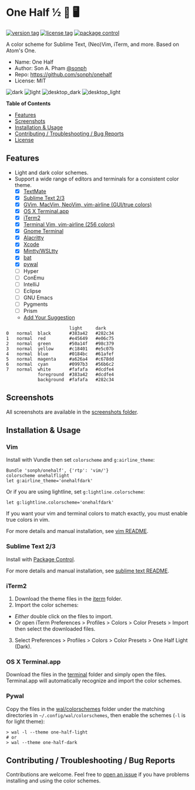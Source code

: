 # One Half ½ 🎨 🖥

[![version tag](https://img.shields.io/github/tag/sonph/onehalf.svg?style=flat-square)](https://github.com/sonph/onehalf/releases)
[![license tag](https://img.shields.io/github/license/sonph/onehalf.svg?style=flat-square)](https://github.com/sonph/onehalf/blob/master/LICENSE.txt)
[![package control](https://img.shields.io/packagecontrol/dt/One%20Half%20Color%20Schemes.svg?style=flat-square)](https://packagecontrol.io/packages/One%20Half%20Color%20Schemes)

A color scheme for Sublime Text, (Neo)Vim, iTerm, and more. Based on Atom's One.

- Name: One Half
- Author: Son A. Pham [@sonph](http://github.com/sonph)
- Repo: https://github.com/sonph/onehalf
- License: MIT

![dark](./screenshots/dark.png)
![light](./screenshots/light.png)
![desktop_dark](./screenshots/desktop_dark.png)
![desktop_light](./screenshots/desktop_light.png)

**Table of Contents**

- [Features](#features)
- [Screenshots](#screenshots)
- [Installation & Usage](#installation--usage)
- [Contributing / Troubleshooting / Bug Reports](#contributing--troubleshooting--bug-reports)
- [License](LICENSE.txt)


## Features
- Light and dark color schemes.
- Support a wide range of editors and terminals for a consistent color theme.
  - [x] [TextMate](./sublimetext)
  - [x] [Sublime Text 2/3](./sublimetext)
  - [x] [GVim, MacVim, NeoVim, vim-airline (GUI/true colors)](./vim)
  - [x] [OS X Terminal.app](./terminal)
  - [x] [iTerm2](./iterm)
  - [x] [Terminal Vim, vim-airline (256 colors)](./vim)
  - [x] [Gnome Terminal](./gnome-terminal)
  - [x] [Alacritty](./alacritty)
  - [x] [Xcode](./xcode)
  - [x] [Mintty/WSLtty](./mintty)
  - [x] [bat](https://github.com/sharkdp/bat)
  - [x] [pywal](https://github.com/dylanaraps/pywal)
  - [ ] Hyper
  - [ ] ConEmu
  - [ ] IntelliJ
  - [ ] Eclipse
  - [ ] GNU Emacs
  - [ ] Pygments
  - [ ] Prism
  - [Add Your Suggestion](https://github.com/sonph/onehalf/issues/new)


```
                        light     dark
0   normal  black       #383a42   #282c34
1   normal  red         #e45649   #e06c75
2   normal  green       #50a14f   #98c379
3   normal  yellow      #c18401   #e5c07b
4   normal  blue        #0184bc   #61afef
5   normal  magenta     #a626a4   #c678dd
6   normal  cyan        #0997b3   #56b6c2
7   normal  white       #fafafa   #dcdfe4
            foreground  #383a42   #dcdfe4
            background  #fafafa   #282c34
```


## Screenshots
All screenshots are available in the [screenshots folder](./screenshots).

## Installation & Usage
### Vim
Install with Vundle then set `colorscheme` and `g:airline_theme`:

    Bundle 'sonph/onehalf', {'rtp': 'vim/'}
    colorscheme onehalflight
    let g:airline_theme='onehalfdark'

Or if you are using lightline, set `g:lightline.colorscheme`:

    let g:lightline.colorscheme='onehalfdark'

If you want your vim and terminal colors to match exactly, you must enable true colors in vim.

For more details and manual installation, see [vim README](./vim/README.md).


### Sublime Text 2/3
Install with [Package Control](https://packagecontrol.io/packages/One%20Half%20Color%20Schemes).

For more details and manual installation, see [sublime text README](./sublimetext/README.md).


### iTerm2
1. Download the theme files in the [iterm](./iterm) folder.
2. Import the color schemes:
  - _Either_ double click on the files to import.
  - _Or_ open iTerm Preferences > Profiles > Colors > Color Presets > Import
  then select the downloaded files.
3. Select Preferences > Profiles > Colors > Color Presets > One Half Light (Dark).


### OS X Terminal.app
Download the files in the [terminal](./terminal) folder and simply open the files. Terminal.app will
automatically recognize and import the color schemes.

### Pywal
Copy the files in the [wal/colorschemes](./wal/colorschemes) folder under the matching
directories in `~/.config/wal/colorschemes`, then enable the schemes (`-l` is for light theme):

```
> wal -l --theme one-half-light
# or
> wal --theme one-half-dark
```

## Contributing / Troubleshooting / Bug Reports
Contributions are welcome. Feel free to [open an issue](https://github.com/sonph/onehalf/issues/new)
if you have problems installing and using the color schemes.
